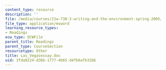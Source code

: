 ```yaml
---
content_type: resource
description: ''
file: /media/courses/21w-730-3-writing-and-the-environment-spring-2005/3fda8224d36b17774b65d4fb6afb32b6_Las_Vegasessay.doc
file_type: application/msword
learning_resource_types:
- Readings
ocw_type: OCWFile
parent_title: Readings
parent_type: CourseSection
resourcetype: Other
title: Las_Vegasessay.doc
uid: 3fda8224-d36b-1777-4b65-d4fb6afb32b6
---
```

